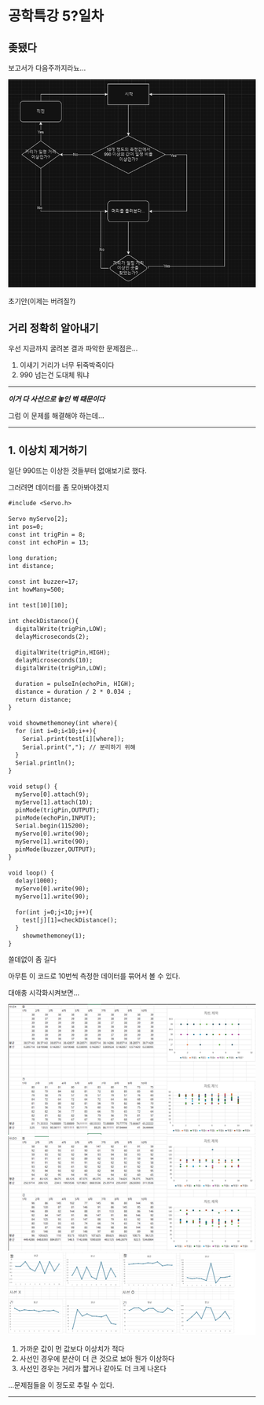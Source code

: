 # 공학특강 5?일차

## 좆됐다
보고서가 다음주까지라뇨...

![이미지](/assets/pics/Tech/훌륭한구상도.png)

초기안(이제는 버려질?)
## 거리 정확히 알아내기

우선 지금까지 굴려본 결과 파악한 문제점은...

1. 이새기 거리가 너무 뒤죽박죽이다
2. 990 넘는건 도대체 뭐냐

---

***이거 다 사선으로 놓인 벽 때문이다***

그럼 이 문제를 해결해야 하는데...

---

## 1. 이상치 제거하기

일단 990뜨는 이상한 것들부터 없애보기로 했다.

그러려면 데이터를 좀 모아봐야겠지

```
#include <Servo.h>

Servo myServo[2];
int pos=0;
const int trigPin = 8;
const int echoPin = 13;

long duration;
int distance;

const int buzzer=17;
int howMany=500;

int test[10][10];

int checkDistance(){
  digitalWrite(trigPin,LOW);
  delayMicroseconds(2);

  digitalWrite(trigPin,HIGH);
  delayMicroseconds(10);
  digitalWrite(trigPin,LOW);

  duration = pulseIn(echoPin, HIGH);
  distance = duration / 2 * 0.034 ;
  return distance;
}

void showmethemoney(int where){
  for (int i=0;i<10;i++){
    Serial.print(test[i][where]);
    Serial.print(","); // 분리하기 위해
  }
  Serial.println();
}

void setup() {
  myServo[0].attach(9);
  myServo[1].attach(10);
  pinMode(trigPin,OUTPUT);
  pinMode(echoPin,INPUT);
  Serial.begin(115200);
  myServo[0].write(90);
  myServo[1].write(90);
  pinMode(buzzer,OUTPUT);
}

void loop() {
  delay(1000);
  myServo[0].write(90);
  myServo[1].write(90);

  for(int j=0;j<10;j++){
    test[j][1]=checkDistance();
  }
    showmethemoney(1);
}
```
쓸데없이 좀 길다

아무튼 이 코드로 10번씩 측정한 데이터를 묶어서 볼 수 있다.

대애충 시각화시켜보면...

![이미지](/assets/pics/Tech/사선아님_짧은거_긴거.png)
![이미지](/assets/pics/Tech/사선임_짧은거_긴거.png)
![이미지](/assets/pics/Tech/평균_분산.png)

1. 가까운 값이 먼 값보다 이상치가 적다
2. 사선인 경우에 분산이 더 큰 것으로 보아 뭔가 이상하다
3. 사선인 경우는 거리가 짧거나 같아도 더 크게 나온다

...문제점들을 이 정도로 추릴 수 있다.

---








